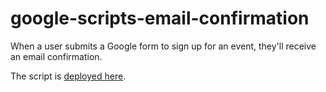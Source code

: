 # google-scripts-email-confirmation

When a user submits a Google form to sign up for an event, they'll receive an email confirmation. 

The script is [deployed here](https://script.google.com/d/1MKUvlzM-2VeYIcPPMC_FX4NHCuQKKWm43N3VRbYVswwbSiqENld-npRk/edit).